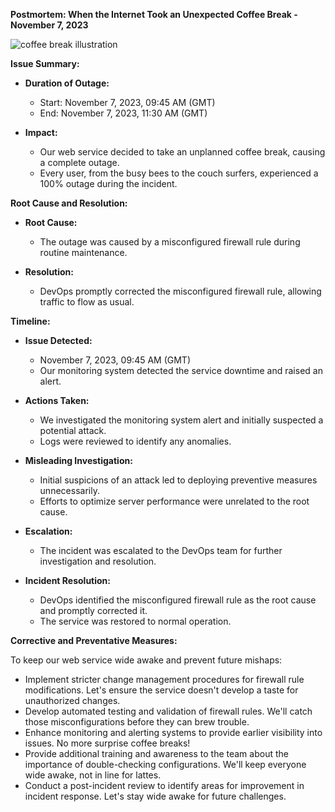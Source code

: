 **Postmortem: When the Internet Took an Unexpected Coffee Break - November 7, 2023**

![coffee break illustration](coffee_cartoon.png)

**Issue Summary:**

- **Duration of Outage:**
  - Start: November 7, 2023, 09:45 AM (GMT)
  - End: November 7, 2023, 11:30 AM (GMT)

- **Impact:**
  - Our web service decided to take an unplanned coffee break, causing a complete outage.
  - Every user, from the busy bees to the couch surfers, experienced a 100% outage during the incident.

**Root Cause and Resolution:**

- **Root Cause:**
  - The outage was caused by a misconfigured firewall rule during routine maintenance.

- **Resolution:**
  - DevOps promptly corrected the misconfigured firewall rule, allowing traffic to flow as usual.

**Timeline:**

- **Issue Detected:**
  - November 7, 2023, 09:45 AM (GMT)
  - Our monitoring system detected the service downtime and raised an alert.

- **Actions Taken:**
  - We investigated the monitoring system alert and initially suspected a potential attack.
  - Logs were reviewed to identify any anomalies.

- **Misleading Investigation:**
  - Initial suspicions of an attack led to deploying preventive measures unnecessarily.
  - Efforts to optimize server performance were unrelated to the root cause.

- **Escalation:**
  - The incident was escalated to the DevOps team for further investigation and resolution.

- **Incident Resolution:**
  - DevOps identified the misconfigured firewall rule as the root cause and promptly corrected it.
  - The service was restored to normal operation.

**Corrective and Preventative Measures:**

To keep our web service wide awake and prevent future mishaps:

- Implement stricter change management procedures for firewall rule modifications.
Let's ensure the service doesn't develop a taste for unauthorized changes.
- Develop automated testing and validation of firewall rules.
We'll catch those misconfigurations before they can brew trouble.
- Enhance monitoring and alerting systems to provide earlier visibility into issues.
No more surprise coffee breaks!
- Provide additional training and awareness to the team about the importance of double-checking configurations.
We'll keep everyone wide awake, not in line for lattes.
- Conduct a post-incident review to identify areas for improvement in incident response.
Let's stay wide awake for future challenges.

